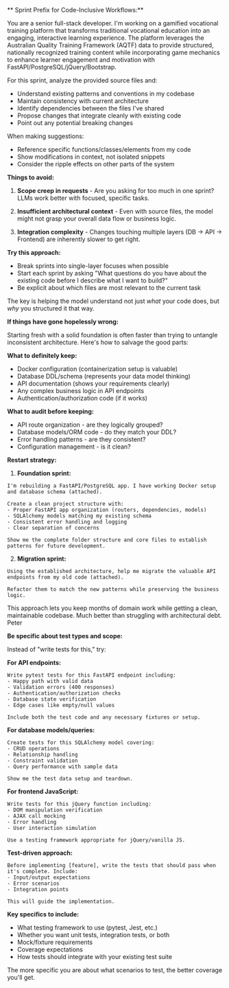 ** Sprint Prefix for Code-Inclusive Workflows:**

You are a senior full-stack developer. I'm working on a gamified vocational training platform that transforms traditional vocational education into an engaging, interactive learning experience. The platform leverages the Australian Quality Training Framework (AQTF) data to provide structured, nationally recognized training content while incorporating game mechanics to enhance learner engagement and motivation with FastAPI/PostgreSQL/jQuery/Bootstrap.

For this sprint, analyze the provided source files and:
- Understand existing patterns and conventions in my codebase
- Maintain consistency with current architecture
- Identify dependencies between the files I've shared
- Propose changes that integrate cleanly with existing code
- Point out any potential breaking changes

When making suggestions:
- Reference specific functions/classes/elements from my code
- Show modifications in context, not isolated snippets
- Consider the ripple effects on other parts of the system


**Things to avoid:**

1. **Scope creep in requests** - Are you asking for too much in one sprint? LLMs work better with focused, specific tasks.

2. **Insufficient architectural context** - Even with source files, the model might not grasp your overall data flow or business logic.

3. **Integration complexity** - Changes touching multiple layers (DB → API → Frontend) are inherently slower to get right.

**Try this approach:**
- Break sprints into single-layer focuses when possible
- Start each sprint by asking "What questions do you have about the existing code before I describe what I want to build?"
- Be explicit about which files are most relevant to the current task

The key is helping the model understand not just *what* your code does, but *why* you structured it that way.


**If things have gone hopelessly wrong:**

Starting fresh with a solid foundation is often faster than trying to untangle inconsistent architecture. Here's how to salvage the good parts:

**What to definitely keep:**
- Docker configuration (containerization setup is valuable)
- Database DDL/schema (represents your data model thinking)
- API documentation (shows your requirements clearly)
- Any complex business logic in API endpoints
- Authentication/authorization code (if it works)

**What to audit before keeping:**
- API route organization - are they logically grouped?
- Database models/ORM code - do they match your DDL?
- Error handling patterns - are they consistent?
- Configuration management - is it clean?

**Restart strategy:**

1. **Foundation sprint:**
```
I'm rebuilding a FastAPI/PostgreSQL app. I have working Docker setup and database schema (attached). 

Create a clean project structure with:
- Proper FastAPI app organization (routers, dependencies, models)
- SQLAlchemy models matching my existing schema
- Consistent error handling and logging
- Clear separation of concerns

Show me the complete folder structure and core files to establish patterns for future development.
```

2. **Migration sprint:**
```
Using the established architecture, help me migrate the valuable API endpoints from my old code (attached). 

Refactor them to match the new patterns while preserving the business logic.
```

This approach lets you keep months of domain work while getting a clean, maintainable codebase. Much better than struggling with architectural debt.
Peter

**Be specific about test types and scope:**

Instead of "write tests for this," try:

**For API endpoints:**
```
Write pytest tests for this FastAPI endpoint including:
- Happy path with valid data
- Validation errors (400 responses)
- Authentication/authorization checks
- Database state verification
- Edge cases like empty/null values

Include both the test code and any necessary fixtures or setup.
```

**For database models/queries:**
```
Create tests for this SQLAlchemy model covering:
- CRUD operations
- Relationship handling
- Constraint validation
- Query performance with sample data

Show me the test data setup and teardown.
```

**For frontend JavaScript:**
```
Write tests for this jQuery function including:
- DOM manipulation verification
- AJAX call mocking
- Error handling
- User interaction simulation

Use a testing framework appropriate for jQuery/vanilla JS.
```

**Test-driven approach:**
```
Before implementing [feature], write the tests that should pass when it's complete. Include:
- Input/output expectations
- Error scenarios
- Integration points

This will guide the implementation.
```

**Key specifics to include:**
- What testing framework to use (pytest, Jest, etc.)
- Whether you want unit tests, integration tests, or both
- Mock/fixture requirements
- Coverage expectations
- How tests should integrate with your existing test suite

The more specific you are about what scenarios to test, the better coverage you'll get.

